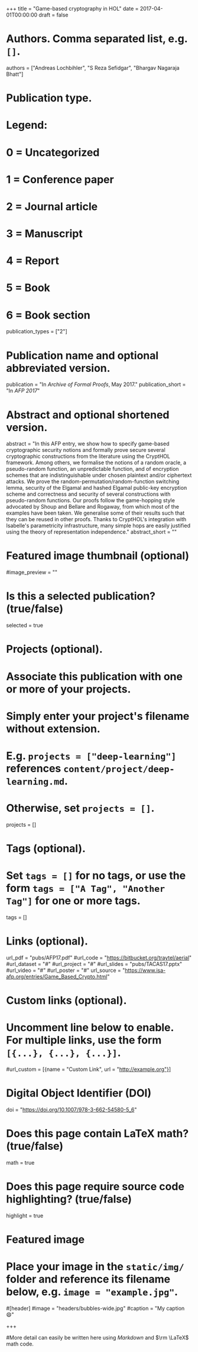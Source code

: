 +++
title = "Game-based cryptography in HOL"
date = 2017-04-01T00:00:00
draft = false

# Authors. Comma separated list, e.g. `[]`.
authors = ["Andreas Lochbihler", "S Reza Sefidgar", "Bhargav Nagaraja Bhatt"]

# Publication type.
# Legend:
# 0 = Uncategorized
# 1 = Conference paper
# 2 = Journal article
# 3 = Manuscript
# 4 = Report
# 5 = Book
# 6 = Book section
publication_types = ["2"]

# Publication name and optional abbreviated version.
publication = "In *Archive of Formal Proofs*, May 2017."
publication_short = "In *AFP 2017*"

# Abstract and optional shortened version.
abstract = "In this AFP entry, we show how to specify game-based cryptographic security notions and formally prove secure several cryptographic constructions from the literature using the CryptHOL framework. Among others, we formalise the notions of a random oracle, a pseudo-random function, an unpredictable function, and of encryption schemes that are indistinguishable under chosen plaintext and/or ciphertext attacks. We prove the random-permutation/random-function switching lemma, security of the Elgamal and hashed Elgamal public-key encryption scheme and correctness and security of several constructions with pseudo-random functions. Our proofs follow the game-hopping style advocated by Shoup and Bellare and Rogaway, from which most of the examples have been taken. We generalise some of their results such that they can be reused in other proofs. Thanks to CryptHOL's integration with Isabelle's parametricity infrastructure, many simple hops are easily justified using the theory of representation independence."
abstract_short = ""

# Featured image thumbnail (optional)
#image_preview = ""

# Is this a selected publication? (true/false)
selected = true

# Projects (optional).
#   Associate this publication with one or more of your projects.
#   Simply enter your project's filename without extension.
#   E.g. `projects = ["deep-learning"]` references `content/project/deep-learning.md`.
#   Otherwise, set `projects = []`.
projects = []

# Tags (optional).
#   Set `tags = []` for no tags, or use the form `tags = ["A Tag", "Another Tag"]` for one or more tags.
tags = []

# Links (optional).
url_pdf = "pubs/AFP17.pdf"
#url_code = "https://bitbucket.org/traytel/aerial"
#url_dataset = "#"
#url_project = "#"
#url_slides = "pubs/TACAS17.pptx"
#url_video = "#"
#url_poster = "#"
url_source = "https://www.isa-afp.org/entries/Game_Based_Crypto.html"

# Custom links (optional).
#   Uncomment line below to enable. For multiple links, use the form `[{...}, {...}, {...}]`.
#url_custom = [{name = "Custom Link", url = "http://example.org"}]

# Digital Object Identifier (DOI)
doi = "https://doi.org/10.1007/978-3-662-54580-5_6"

# Does this page contain LaTeX math? (true/false)
math = true

# Does this page require source code highlighting? (true/false)
highlight = true

# Featured image
# Place your image in the `static/img/` folder and reference its filename below, e.g. `image = "example.jpg"`.
#[header]
#image = "headers/bubbles-wide.jpg"
#caption = "My caption :smile:"

+++

#More detail can easily be written here using *Markdown* and $\rm \LaTeX$ math code.
